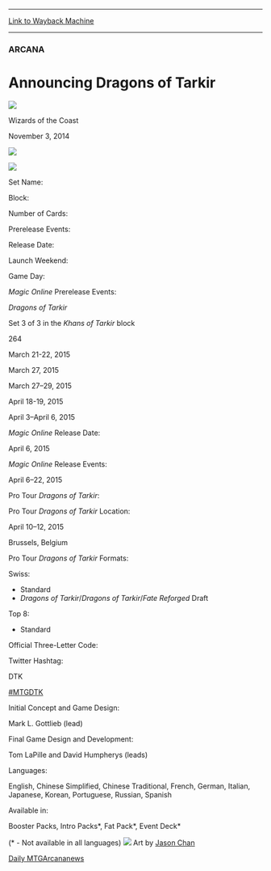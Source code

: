 
---
[Link to Wayback Machine](https://web.archive.org/web/20141203150615/http://magic.wizards.com/en/articles/archive/announcing-dragons-tarkir-2014-11-03)

[_metadata_:description]:- "Set Name: Block:"
[_metadata_:generator]:- "Drupal 7 (http://drupal.org)"
[_metadata_:node]:- "293366"
[_metadata_:publish_date]:- "2014-11-03"
[_metadata_:source]:- "div-main"
[_metadata_:title]:- "Announcing Dragons of Tarkir"
[_metadata_:wayback_capture_timestamp]:- "2014-12-03 15:06:15"
[_metadata_:wayback_raw_url]:- "https://web.archive.org/web/20141203150615id_/http://magic.wizards.com/en/articles/archive/announcing-dragons-tarkir-2014-11-03"
[_metadata_:wayback_url]:- "http://magic.wizards.com/en/articles/archive/announcing-dragons-tarkir-2014-11-03"
---





### ARCANA


Announcing Dragons of Tarkir
============================



![](https://media.magic.wizards.com/styles/auth_small/public/images/person/wizards_authorpic_larger.jpg)

Wizards of the Coast




November 3, 2014
 










![](https://media.wizards.com/2014/c14/aakdfnppleih2/hdsysd7e3j_Logo_en.jpg)

![](https://media.wizards.com/2014/c14/aakdfnppleih2/hdsysd7e3j_ExpSymbol.jpg)



Set Name:


Block:


Number of Cards:


Prerelease Events:


Release Date:


Launch Weekend:


Game Day:


*Magic Online* Prerelease Events:




*Dragons of Tarkir*


Set 3 of 3 in the *Khans of Tarkir* block


264


March 21-22, 2015


March 27, 2015


March 27–29, 2015


April 18-19, 2015


April 3–April 6, 2015









*Magic Online* Release Date:




April 6, 2015









*Magic Online* Release Events:




April 6–22, 2015









Pro Tour *Dragons of Tarkir*:


Pro Tour *Dragons of Tarkir* Location:




April 10–12, 2015


Brussels, Belgium









Pro Tour *Dragons of Tarkir* Formats:




Swiss:



* Standard
* *Dragons of Tarkir*/*Dragons of Tarkir*/*Fate Reforged* Draft

Top 8:


* Standard









Official Three-Letter Code:


Twitter Hashtag:




DTK


[#MTGDTK](https://twitter.com/search?q=%23mtgdtk)









Initial Concept and Game Design:




Mark L. Gottlieb (lead)  










Final Game Design and Development:




Tom LaPille and David Humpherys (leads)  










Languages:




English, Chinese Simplified, Chinese Traditional, French, German, Italian, Japanese, Korean, Portuguese, Russian, Spanish









Available in:



Booster Packs, Intro Packs\*, Fat Pack\*, Event Deck\*




(\* - Not available in all languages)
![](https://media.wizards.com/2014/images/daily/hdsysd7e3j_KEYART.jpg)
Art by [Jason Chan](http://gatherer.wizards.com/Pages/Search/Default.aspx?action=advanced&artist=+[%22Jason%20Chan%22])


[Daily MTG](/en/tags/daily-mtg)[Arcana](/en/tags/arcana)[news](/en/tags/news)





 
 




  







